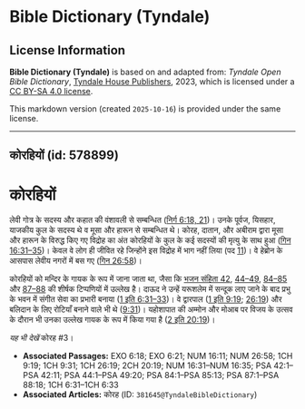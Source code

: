 # Bible Dictionary (Tyndale)

## License Information

**Bible Dictionary (Tyndale)** is based on and adapted from: _Tyndale Open Bible Dictionary_, [Tyndale House Publishers](https://tyndaleopenresources.com/), 2023, which is licensed under a [CC BY-SA 4.0 license](https://creativecommons.org/licenses/by-sa/4.0/legalcode.en).

This markdown version (created `2025-10-16`) is provided under the same license.



--------------------------------

## कोरहियों (id: 578899)

कोरहियों
========

लेवी गोत्र के सदस्य और कहात की वंशावली से सम्बन्धित ([निर्ग 6:18, 21](https://ref.ly/Exod6:18,Exod6:21))। उनके पूर्वज, यिसहार, याजकीय कुल के सदस्य थे व मूसा और हारून से सम्बन्धित थे। कोरह, दातान, और अबीराम द्वारा मूसा और हारून के विरुद्ध किए गए विद्रोह का अंत कोरहियों के कुल के कई सदस्यों की मृत्यु के साथ हुआ ([गिन 16:31–35](https://ref.ly/Num16:31-Num16:35))। केवल वे लोग ही जीवित रहे जिन्होंने इस विद्रोह में भाग नहीं लिया (पद [11](https://ref.ly/Num16:11))। वे हेब्रोन के आसपास लेवीय नगरों में बस गए ([गिन 26:58](https://ref.ly/Num26:58))।

कोरहियों को मन्दिर के गायक के रूप में जाना जाता था, जैसा कि [भजन संहिता 42](https://ref.ly/Ps42:1-Ps42:11), [44–49](https://ref.ly/Ps44:1-Ps49:20), [84–85](https://ref.ly/Ps84:1-Ps85:13) और [87–88](https://ref.ly/Ps87:1-Ps88:18) की शीर्षक टिप्पणियों में उल्लेख है। दाऊद ने उन्हें यरूशलेम में सन्दूक लाए जाने के बाद प्रभु के भवन में संगीत सेवा का प्रभारी बनाया ([1 इति 6:31–33](https://ref.ly/1Chr6:31-1Chr6:33))। वे द्वारपाल ([1 इति 9:19](https://ref.ly/1Chr9:19); [26:19](https://ref.ly/1Chr26:19)) और बलिदान के लिए रोटियाँ बनाने वाले भी थे ([9:31](https://ref.ly/1Chr9:31))। यहोशापात की अम्मोन और मोआब पर विजय के उत्सव के दौरान भी उनका उल्लेख गायक के रूप में किया गया है ([2 इति 20:19](https://ref.ly/2Chr20:19))।

*यह भी देखें* कोरह \#3।

* **Associated Passages:** EXO 6:18; EXO 6:21; NUM 16:11; NUM 26:58; 1CH 9:19; 1CH 9:31; 1CH 26:19; 2CH 20:19; NUM 16:31–NUM 16:35; PSA 42:1–PSA 42:11; PSA 44:1–PSA 49:20; PSA 84:1–PSA 85:13; PSA 87:1–PSA 88:18; 1CH 6:31–1CH 6:33
* **Associated Articles:** कोरह (ID: `381645@TyndaleBibleDictionary`)

